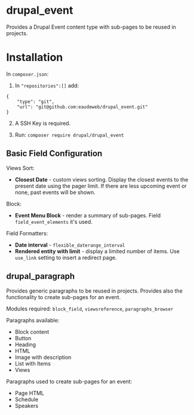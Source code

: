 # drupal_event

Provides a Drupal Event content type with sub-pages to be reused in projects.

# Installation

In `composer.json`:

1. In `"repositories":[]` add:
```
{
    "type": "git",
    "url": "git@github.com:eaudeweb/drupal_event.git"
}
```

2. A SSH Key is required.

3. Run: ```composer require drupal/drupal_event```

## Basic Field Configuration
Views Sort:
- **Closest Date** - custom views sorting. Display the closest events to the present date using the pager limit. If there are less upcoming event or none, past events will be shown.

Block:
- **Event Menu Block** - render a summary of sub-pages. Field `field_event_elements` it's used.

Field Formatters:
- **Date interval** - `flexible_daterange_interval`
- **Rendered entity with limit** - display a limited number of items. Use `use_link` setting to insert a redirect page.

## drupal_paragraph

Provides generic paragraphs to be reused in projects. Provides also the functionality to create sub-pages for an event.

Modules required: `block_field`, `viewsreference`, `paragraphs_browser`

Paragraphs available:
- Block content
- Button
- Heading
- HTML
- Image with description
- List with Items
- Views

Paragraphs used to create sub-pages for an event:
- Page HTML
- Schedule
- Speakers
